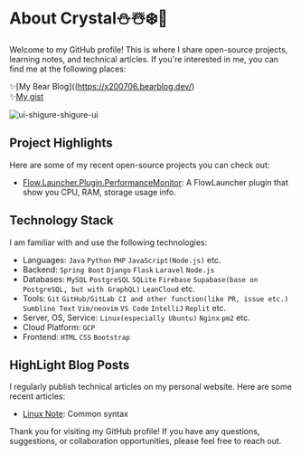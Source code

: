 # About Crystal⛄☃️❄️🩵
Welcome to my GitHub profile! This is where I share open-source projects, learning notes, and technical articles. If you're interested in me, you can find me at the following places:

✨[My Bear Blog]((https://x200706.bearblog.dev/)<br>
✨[My gist](https://gist.github.com/x200706)<br>

![ui-shigure-shigure-ui](https://github.com/x200706/x200706/assets/99391710/4465ca62-57c9-4041-b0af-a7b7b69796a5)

## Project Highlights

Here are some of my recent open-source projects you can check out:

- [Flow.Launcher.Plugin.PerformanceMonitor](https://github.com/x200706/Flow.Launcher.Plugin.PerformanceMonitor): A FlowLauncher plugin that show you CPU, RAM, storage usage info.

## Technology Stack

I am familiar with and use the following technologies:

- Languages: `Java` `Python` `PHP` `JavaScript(Node.js)` etc.
- Backend: `Spring Boot` `Django` `Flask` `Laravel` `Node.js`
- Databases: `MySQL` `PostgreSQL` `SQLite` `Firebase` `Supabase(base on PostgreSQL, but with GraphQL)` `LeanCloud` etc.
- Tools: `Git` `GitHub/GitLab CI and other function(like PR, issue etc.)` `Sumbline Text` `Vim/neovim` `VS Code` `IntelliJ` `Replit` etc.
- Server, OS, Service: `Linux(especially Ubuntu)` `Nginx` `pm2` etc.
- Cloud Platform: `GCP`
- Frontend: `HTML` `CSS` `Bootstrap`

## HighLight Blog Posts

I regularly publish technical articles on my personal website. Here are some recent articles:

- [Linux Note](https://x200706.netlify.app/2023/08/01/20230407%E6%88%91%E7%9C%9F%E7%9A%84%E8%A6%81%E5%A5%BD%E5%A5%BD%E5%AD%B8linux%E3%80%82/): Common syntax

Thank you for visiting my GitHub profile! If you have any questions, suggestions, or collaboration opportunities, please feel free to reach out.
